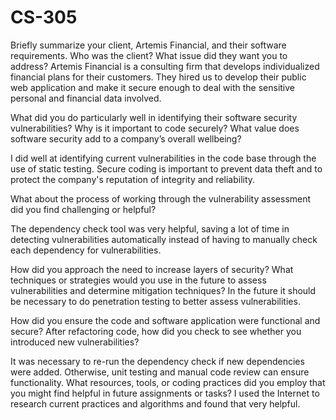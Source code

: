 # CS-305

Briefly summarize your client, Artemis Financial, and their software requirements. Who was the client? 
What issue did they want you to address?
Artemis Financial is a consulting firm that develops individualized financial plans for their customers. They hired us to develop their public web application and make it secure enough to deal with the sensitive personal and financial data involved.

What did you do particularly well in identifying their software security vulnerabilities? Why is it important to code securely? What value does software security add to a company’s overall wellbeing?

I did well at identifying current vulnerabilities in the code base through the use of static testing. Secure coding is important to prevent data theft and to protect the company's reputation of integrity and reliability.

What about the process of working through the vulnerability assessment did you find challenging or helpful?

The dependency check tool was very helpful, saving a lot of time in detecting vulnerabilities automatically instead of having to manually check each dependency for vulnerabilities.

How did you approach the need to increase layers of security? What techniques or strategies would you use in the future to assess vulnerabilities and determine mitigation techniques?
In the future it should be necessary to do penetration testing to better assess vulnerabilities.

How did you ensure the code and software application were functional and secure? After refactoring code, how did you check to see whether you introduced new vulnerabilities?

It was necessary to re-run the dependency check if new dependencies were added. Otherwise, unit testing and manual code review can ensure functionality.
What resources, tools, or coding practices did you employ that you might find helpful in future assignments or tasks?
I used the Internet to research current practices and algorithms and found that very helpful.